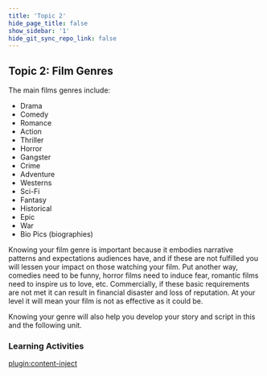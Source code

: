 ```yaml
---
title: 'Topic 2'
hide_page_title: false
show_sidebar: '1'
hide_git_sync_repo_link: false
---
```


## Topic 2: Film Genres

The main films genres include:

  - Drama
  - Comedy
  - Romance
  - Action
  - Thriller
  - Horror
  - Gangster
  - Crime
  - Adventure
  - Westerns
  - Sci-Fi
  - Fantasy
  - Historical
  - Epic
  - War
  - Bio Pics (biographies)

Knowing your film genre is important because it embodies narrative patterns and expectations audiences have, and if these are not fulfilled you will lessen your impact on those watching your film. Put another way, comedies need to be funny, horror films need to induce fear, romantic films need to inspire us to love, etc. Commercially, if these basic requirements are not met it can result in financial disaster and loss of reputation. At your level it will mean your film is not as effective as it could be.

Knowing your genre will also help you develop your story and script in this and the following unit.

### Learning Activities
[plugin:content-inject](../_8-2)
